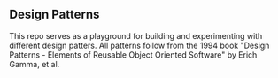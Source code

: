 ## Design Patterns
This repo serves as a playground for building and experimenting with different design patters.
All patterns follow from the 1994 book "Design Patterns - Elements of Reusable Object Oriented Software" by Erich Gamma, et al.
